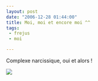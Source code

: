 ```yaml
---
layout: post
date: "2006-12-28 01:44:00"
title: Moi, moi et encore moi ^^
tags:
 - frejus
 - moi

---
```


Complexe narcissique, oui et alors !

![](/images/PICT0455.JPG)
